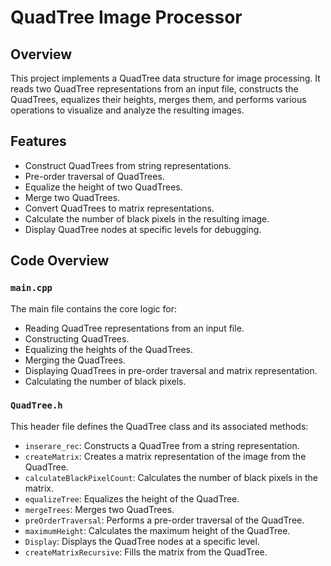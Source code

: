 # QuadTree Image Processor

## Overview
This project implements a QuadTree data structure for image processing. It reads two QuadTree representations from an input file, constructs the QuadTrees, equalizes their heights, merges them, and performs various operations to visualize and analyze the resulting images.

## Features
- Construct QuadTrees from string representations.
- Pre-order traversal of QuadTrees.
- Equalize the height of two QuadTrees.
- Merge two QuadTrees.
- Convert QuadTrees to matrix representations.
- Calculate the number of black pixels in the resulting image.
- Display QuadTree nodes at specific levels for debugging.

## Code Overview
### `main.cpp`
The main file contains the core logic for:

- Reading QuadTree representations from an input file.
- Constructing QuadTrees.
- Equalizing the heights of the QuadTrees.
- Merging the QuadTrees.
- Displaying QuadTrees in pre-order traversal and matrix representation.
- Calculating the number of black pixels.

### `QuadTree.h`
This header file defines the QuadTree class and its associated methods:

- `inserare_rec`: Constructs a QuadTree from a string representation.
- `createMatrix`: Creates a matrix representation of the image from the QuadTree.
- `calculateBlackPixelCount`: Calculates the number of black pixels in the matrix.
- `equalizeTree`: Equalizes the height of the QuadTree.
- `mergeTrees`: Merges two QuadTrees.
- `preOrderTraversal`: Performs a pre-order traversal of the QuadTree.
- `maximumHeight`: Calculates the maximum height of the QuadTree.
- `Display`: Displays the QuadTree nodes at a specific level.
- `createMatrixRecursive`: Fills the matrix from the QuadTree.